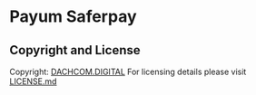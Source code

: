 # Payum Saferpay

## Copyright and License
Copyright: [DACHCOM.DIGITAL](http://dachcom-digital.ch)
For licensing details please visit [LICENSE.md](LICENSE.md)
